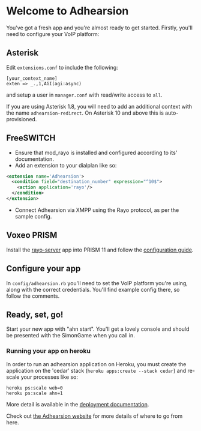 # Welcome to Adhearsion

You've got a fresh app and you're almost ready to get started. Firstly, you'll need to configure your VoIP platform:

## Asterisk

Edit `extensions.conf` to include the following:

```
[your_context_name]
exten => _.,1,AGI(agi:async)
```

and setup a user in `manager.conf` with read/write access to `all`.

If you are using Asterisk 1.8, you will need to add an additional context with the name `adhearsion-redirect`. On Asterisk 10 and above this is auto-provisioned.

## FreeSWITCH

* Ensure that mod_rayo is installed and configured according to its' documentation.
* Add an extension to your dialplan like so:

```xml
<extension name='Adhearsion'>
  <condition field="destination_number" expression="^10$">
    <action application='rayo'/>
  </condition>
</extension>
```

* Connect Adhearsion via XMPP using the Rayo protocol, as per the sample config.

## Voxeo PRISM

Install the [rayo-server](https://github.com/rayo/rayo-server) app into PRISM 11 and follow the [configuration guide](https://github.com/rayo/rayo-server/wiki/Single-node-and-cluster-configuration-reference).

## Configure your app

In `config/adhearsion.rb` you'll need to set the VoIP platform you're using, along with the correct credentials. You'll find example config there, so follow the comments.

## Ready, set, go!

Start your new app with "ahn start". You'll get a lovely console and should be presented with the SimonGame when you call in.

### Running your app on heroku

In order to run an adhearsion application on Heroku, you must create the application on the 'cedar' stack (`heroku apps:create --stack cedar`) and re-scale your processes like so:

```
heroku ps:scale web=0
heroku ps:scale ahn=1
```

More detail is available in the [deployment documentation](http://adhearsion.com/docs/best-practices/deployment).

Check out [the Adhearsion website](http://adhearsion.com) for more details of where to go from here.
